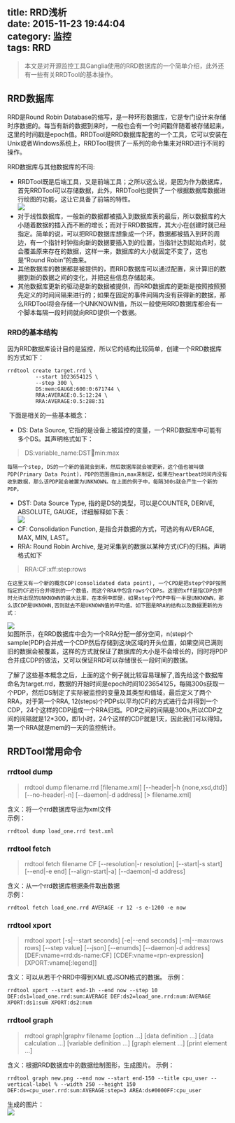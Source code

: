 title: RRD浅析    
date: 2015-11-23 19:44:04    
category: 监控  
tags: RRD
---
> 本文是对开源监控工具Ganglia使用的RRD数据库的一个简单介绍，此外还有一些有关RRDTool的基本操作。
> <!--more-->

## RRD数据库
RRD是Round Robin Database的缩写，是一种环形数据库，它是专门设计来存储时序数据的。每当有新的数据到来时，一般也会有一个时间戳伴随着被存储起来，这里的时间戳是epoch值。RRDTool是RRD数据库配套的一个工具，它可以安装在Unix或者Windows系统上，RRDTool提供了一系列的命令集来对RRD进行不同的操作。    

RRD数据库与其他数据库的不同:      

+ RRDTool既是后端工具，又是前端工具；之所以这么说，是因为作为数据库，首先RRDTool可以存储数据，此外，RRDTool也提供了一个根据数据库数据进行绘图的功能，这让它具备了前端的特性。    
  ![](/img/rrd_gra.jpg)
+ 对于线性数据库，一般新的数据都被插入到数据库表的最后，所以数据库的大小随着数据的插入而不断的增长；而对于RRD数据库，其大小在创建时就已经指定。简单的说，可以把RRD数据库想象成一个环，数据都被插入到环的周边，有一个指针时钟指向新的数据要插入到的位置，当指针达到起始点时，就会覆盖原来存在的数据，这样一来，数据库的大小就固定不变了，这也是“Round Robin”的由来。     
+ 其他数据库的数据都是被提供的，而RRD数据库可以通过配置，来计算旧的数据到新的数据之间的变化，并把这些信息存储起来。      
+ 其他数据库更新的驱动是新的数据被提供，而RRD数据库的更新是按照按照预先定义的时间间隔来进行的；如果在固定的事件间隔内没有获得新的数据，那么RRDTool将会存储一个UNKNOWN值，所以一般使用RRD数据库都会有一个脚本每隔一段时间就向RRD提供一个数据。   

### RRD的基本结构
因为RRD数据库设计目的是监控，所以它的结构比较简单，创建一个RRD数据库的方式如下：

```
rrdtool create target.rrd \     
         --start 1023654125 \     
         --step 300 \      
         DS:mem:GAUGE:600:0:671744 \     
         RRA:AVERAGE:0.5:12:24 \     
         RRA:AVERAGE:0.5:288:31     
```


​ 
下面是相关的一些基本概念：    

* DS: Data Source, 它指的是设备上被监控的变量，一个RRD数据库中可能有多个DS。其声明格式如下：
> DS:variable_name:DST:heartbeat:min:max      

	每隔一个step, DS的一个新的值就会到来，然后数据库就会被更新，这个值也被叫做	PDP(Primary Data Point)，PDP的范围由min,max来制定，如果在heartbeat时间内没有	收到数据，那么该PDP就会被置为UNKNOWN。在上面的例子中，每隔300s就会产生一个新的	PDP。

* DST: Data Source Type, 指的是DS的类型，可以是COUNTER, DERIVE, ABSOLUTE, GAUGE，详细解释如下表：      
  ![](/img/rrd_dst.png)
* CF: Consolidation Function, 是指合并数据的方式，可选的有AVERAGE, MAX, MIN, LAST。
* RRA: Round Robin Archive, 是对采集到的数据以某种方式(CF)的归档。声明格式如下
> RRA:CF:xff:step:rows    

	在这里又有一个新的概念CDP(consolidated data point), 一个CPD是把step个PDP按照指定的CF进行合并得到的一个数值，而这个RRA中包含rows个CDPs。这里的xff是指CDP合并时允许出现的UNKNOWN的最大比率，在本例中即是，如果step个PDP中有一半是UNKNOWN，那么该CDP是UKNOWN,否则就去不是UKNOWN值的平均值。如下图是RRA的结构以及数据更新的方式：    
![](/img/rra.png)    
如图所示，在RRD数据库中会为一个RRA分配一部分空间，n(step)个sample(PDP)合并成一个CDP然后存储到这块区域的开头位置，如果空间已满则旧的数据会被覆盖，这样的方式就保证了数据库的大小是不会增长的，同时将PDP合并成CDP的做法，又可以保证RRD可以存储很长一段时间的数据。

了解了这些基本概念之后，上面的这个例子就比较容易理解了,首先给这个数据库命名为target.rrd，数据的开始时间是epoch时间1023654125，每隔300s获取一个PDP，然后DS制定了实际被监控的变量及其类型和值域，最后定义了两个RRA，对于第一个RRA, 12(steps)个PDPs以平均(CF)的方式进行合并得到一个CDP，24个这样的CDP组成一个RRA归档。PDP之间的间隔是300s,所以CDP之间的间隔就是12*300，即1小时，24个这样的CDP就是1天，因此我们可以得知，第一个RRA就是mem的一天的监控统计。

## RRDTool常用命令
### rrdtool dump 

>rrdtool dump filename.rrd [filename.xml] [--header|-h {none,xsd,dtd}] [--no-header|-n] [--daemon|-d address] [> filename.xml]

含义：将一个rrd数据库导出为xml文件     
示例：     
```
rrdtool dump load_one.rrd test.xml
```

### rrdtool fetch 
>rrdtool fetch filename CF [--resolution|-r resolution] [--start|-s start] [--end|-e end] [--align-start|-a] [--daemon|-d address]

含义：从一个rrd数据库根据条件取出数据     
示例：    
```
rrdtool fetch load_one.rrd AVERAGE -r 12 -s e-1200 -e now
```

### rrdtool xport
>rrdtool xport [-s|--start seconds] [-e|--end seconds] [-m|--maxrows rows] [--step value] [--json] [--enumds] [--daemon|-d address] [DEF:vname=rrd:ds-name:CF] [CDEF:vname=rpn-expression] [XPORT:vname[:legend]] 

含义：可以从若干个RRD中得到XML或JSON格式的数据。
示例：
```
rrdtool xport --start end-1h --end now --step 10 
DEF:ds1=load_one.rrd:sum:AVERAGE DEF:ds2=load_one.rrd:num:AVERAGE XPORT:ds1:sum XPORT:ds2:num
```

### rrdtool graph
>rrdtool graph|graphv filename [option ...] [data definition ...] [data calculation ...] [variable definition ...] [graph element ...] [print element ...]

含义：根据RRD数据库中的数据绘制图形，生成图片。
示例：
```
rrdtool graph new.png --end now --start end-150 --title cpu_user --vertical-label % --width 250 --height 150 DEF:ds=cpu_user.rrd:sum:AVERAGE:step=3 AREA:ds#0000FF:cpu_user
```
生成的图片：    
![](/img/cpu_user.png)







  





